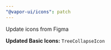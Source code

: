 ```yaml
---
"@vapor-ui/icons": patch
---
```


Update icons from Figma

**Updated Basic Icons:** `TreeCollapseIcon`
